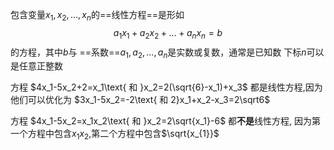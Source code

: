 

包含变量$x_{1},x_{2},\dots,x_n$的==线性方程==是形如
$$
a_{1}x_{1}+a_{2}x_{2}+\dots+a_nx_n=b
$$
的方程，其中$b$与 ==系数==$a_{1},a_{2},\dots,a_n$是实数或复数，通常是已知数
	下标$n$可以是任意正整数


方程 $4x_1-5x_2+2=x_1\text{ 和 }x_2=2(\sqrt{6}-x_1)+x_3$ 都是线性方程,因为他们可以优化为 $3x_1-5x_2=-2\text{ 和 2}x_1+x_2-x_3=2\sqrt6$

方程 $4x_1-5x_2=x_1x_2\text{ 和 }x_2=2\sqrt{x_1}-6$ 都**不是**线性方程, 因为第一个方程中包含$x_{1}x_{2}$,第二个方程中包含$\sqrt{x_{1}}$


